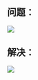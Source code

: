 ## 问题：

![](https://zerdocs.oss-cn-shanghai.aliyuncs.com/problem/202409121659158.png)

## 解决：

![](https://zerdocs.oss-cn-shanghai.aliyuncs.com/problem/202409121701266.png)
